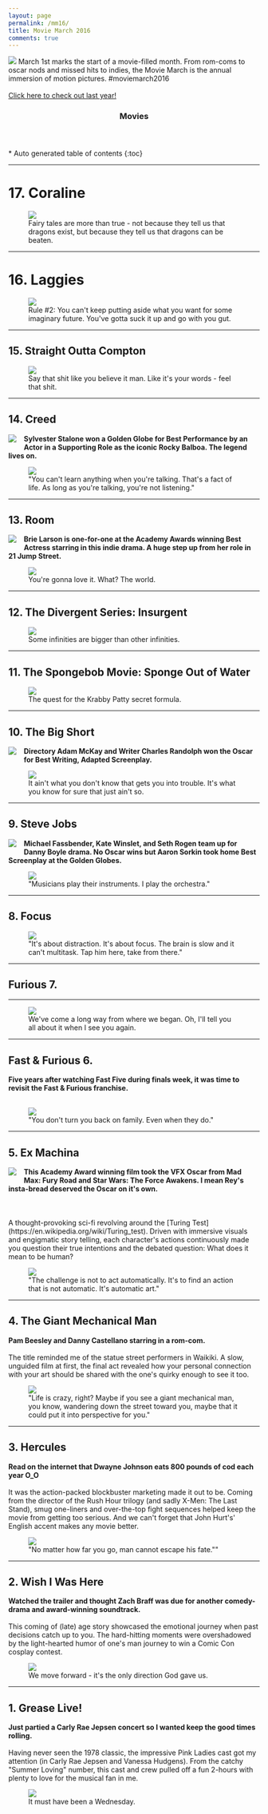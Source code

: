 ```yaml
---
layout: page
permalink: /mm16/
title: Movie March 2016
comments: true
---
```

<img src="/images/moviemarch2016/movie-march-2016-2.jpg">
March 1st marks the start of a movie-filled month. From rom-coms to oscar nods and missed hits to indies, the Movie March is the annual immersion of motion pictures. #moviemarch2016
<br><br>
<a href="/movie-march-2015">Click here to check out last year!</a> 

<section id="table-of-contents" class="toc">
  <header>
    <h3>Movies</h3>
  </header>
<div id="drawer" markdown="1">
*  Auto generated table of contents
{:toc}
</div>
</section><!-- /#table-of-contents -->


---

# 17. Coraline

<figure>
<img src="/images/moviemarch2016/17-coraline.jpg">
<figcaption>Fairy tales are more than true - not because they tell us that dragons exist, but because they tell us that dragons can be beaten.</figcaption>
</figure>


---

# 16. Laggies

<figure>
<img src="/images/moviemarch2015/laggies.jpg">
<figcaption>Rule #2: You can't keep putting aside what you want for some imaginary future. You've gotta suck it up and go with you gut.</figcaption>
</figure>


---

## 15. Straight Outta Compton
<figure>
<img src="/images/moviemarch2016/15-straightouttacompton.jpg">
<figcaption>Say that shit like you believe it man. Like it's your words - feel that shit.
</figcaption>
</figure>



---

## 14. Creed
<div>
	<div><img style="float: left; margin: 0px 15px 15px 0px;"  src="/images/moviemarch2016/goldenglobe.jpg"></div>
	<div><b>Sylvester Stalone won a Golden Globe for Best Performance by an Actor in a Supporting Role as the iconic Rocky Balboa. The legend lives on.</b></div>
</div>
<figure>
<img src="/images/moviemarch2016/14-creed.jpg">
<figcaption>"You can't learn anything when you're talking. That's a fact of life. As long as you're talking, you're not listening."
</figcaption>
</figure>

---

## 13. Room
<div>
	<div><img style="float: left; margin: 0px 15px 15px 0px;"  src="/images/moviemarch2016/oscar.png"></div>
	<div><b>Brie Larson is one-for-one at the Academy Awards winning Best Actress starring in this indie drama. A huge step up from her role in 21 Jump Street.</b></div>
</div>
<figure>
<img src="/images/moviemarch2016/13-room.jpg">
<figcaption>You're gonna love it. What? The world.
</figcaption>
</figure>


---

## 12. The Divergent Series: Insurgent
<figure>
<img src="/images/moviemarch2016/12-insurgent.jpg">
<figcaption>Some infinities are bigger than other infinities.
</figcaption>
</figure>


---

## 11. The Spongebob Movie: Sponge Out of Water
<figure>
<img src="/images/moviemarch2016/11-spongebob.jpg">
<figcaption>The quest for the Krabby Patty secret formula.
</figcaption>
</figure>

---

## 10. The Big Short
<div>
	<div><img style="float: left; margin: 0px 15px 15px 0px;"  src="/images/moviemarch2016/oscar.png"></div>
	<div><b>Directory Adam McKay and Writer Charles Randolph won the Oscar for Best Writing, Adapted Screenplay.</b></div>
</div>
<figure>
<img src="/images/moviemarch2016/10-thebigshort.jpg">
<figcaption>It ain't what you don't know that gets you into trouble. It's what you know for sure that just ain't so.
</figcaption>
</figure>


---

## 9. Steve Jobs
<div>
	<div><img style="float: left; margin: 0px 15px 15px 0px;"  src="/images/moviemarch2016/goldenglobe.jpg"></div>
	<div><b>Michael Fassbender, Kate Winslet, and Seth Rogen team up for Danny Boyle drama. No Oscar wins but Aaron Sorkin took home Best Screenplay at the Golden Globes.</b></div>
</div>
<figure>
<img src="/images/moviemarch2016/9-stevejobs.jpg">
<figcaption>"Musicians play their instruments. I play the orchestra."
</figcaption>
</figure>


---

## 8. Focus
<figure>
<img src="/images/moviemarch2016/8-focus.jpg">
<figcaption>"It's about distraction. It's about focus. The brain is slow and it can't multitask. Tap him here, take from there."
</figcaption>
</figure>

---


## Furious 7.
****
<figure>
<img src="/images/moviemarch2016/7-furious7.jpg">
<figcaption>We've come a long way from where we began. Oh, I'll tell you all about it when I see you again.
</figcaption>
</figure>


---


## Fast & Furious 6.
**Five years after watching Fast Five during finals week, it was time to revisit the Fast & Furious franchise.**<br><br>

<figure>
<img src="/images/moviemarch2016/6-fast&furious6.jpg">
<figcaption>"You don't turn you back on family. Even when they do."
</figcaption>
</figure>

---


## 5. Ex Machina 
<div>
	<div><img style="float: left; margin: 0px 15px 15px 0px;"  src="/images/moviemarch2016/oscar.png"></div>
	<div><b>This Academy Award winning film took the VFX Oscar from Mad Max: Fury Road and Star Wars: The Force Awakens. I mean Rey's insta-bread deserved the Oscar on it's own.</b></div>
</div>
<br><br><br>
A thought-provoking sci-fi revolving around the [Turing Test](https://en.wikipedia.org/wiki/Turing_test). Driven with immersive visuals and engigmatic story telling, each character's actions continuously made you question their true intentions and the debated question: What does it mean to be human?
<figure>
<img src="/images/moviemarch2016/5-exmachina.jpg">
<figcaption>"The challenge is not to act automatically. It's to find an action that is not automatic. It's automatic art."
</figcaption>
</figure>

---

## 4. The Giant Mechanical Man
**Pam Beesley and Danny Castellano starring in a rom-com.**<br><br>
The title reminded me of the statue street performers in Waikiki. A slow, unguided film at first, the final act revealed how your personal connection with your art should be shared with the one's quirky enough to see it too.
<figure>
<img src="/images/moviemarch2016/4-thegiantmechanicalman.jpg">
<figcaption>"Life is crazy, right? Maybe if you see a giant mechanical man, you know, wandering down the street toward you, maybe that it could put it into perspective for you."
</figcaption>
</figure>

---

## 3. Hercules
**Read on the internet that Dwayne Johnson eats 800 pounds of cod each year O_O**<br><br>
It was the action-packed blockbuster marketing made it out to be. Coming from the director of the Rush Hour trilogy (and sadly X-Men: The Last Stand), smug one-liners and over-the-top fight sequences helped keep the movie from getting too serious. And we can't forget that John Hurt's' English accent makes any movie better.
<figure>
<img src="/images/moviemarch2016/3-hercules.jpg">
<figcaption>"No matter how far you go, man cannot escape his fate.""
</figcaption>
</figure>

---

## 2. Wish I Was Here
**Watched the trailer and thought Zach Braff was due for another comedy-drama and award-winning soundtrack.**<br><br>
This coming of (late) age story showcased the emotional journey when past decisions catch up to you. The hard-hitting moments were overshadowed by the light-hearted humor of one's man journey to win a Comic Con cosplay contest.
<figure>
<img src="/images/moviemarch2016/2-wishiwashere.jpg">
<figcaption>We move forward - it's the only direction God gave us.
</figcaption>
</figure>



---

## 1. Grease Live!
**Just partied a Carly Rae Jepsen concert so I wanted keep the good times rolling.**<br><br>
Having never seen the 1978 classic, the impressive Pink Ladies cast got my attention (in Carly Rae Jepsen and Vanessa Hudgens). From the catchy "Summer Loving" number, this cast and crew pulled off a fun 2-hours with plenty to love for the musical fan in me.
<figure>
<img src="/images/moviemarch2016/1-greaselive.jpg">
<figcaption>It must have been a Wednesday.
</figcaption>
</figure>

